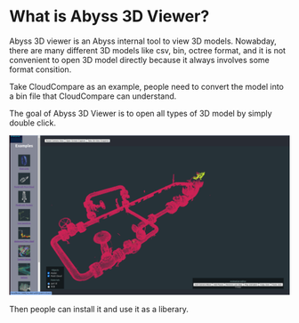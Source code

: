 # What is Abyss 3D Viewer?

Abyss 3D viewer is an Abyss internal tool to view 3D models.
Nowabday, there are many different 3D models like csv, bin, octree format, and it is not convenient to open 3D model directly because it always involves some format consition.

Take CloudCompare as an example, people need to convert the model into a bin file that CloudCompare can understand.

The goal of Abyss 3D Viewer is to open all types of 3D model by simply double click.

![Alt text](<Screenshot from 2023-10-26 13-09-39.png>)

Then people can install it and use it as a liberary.
